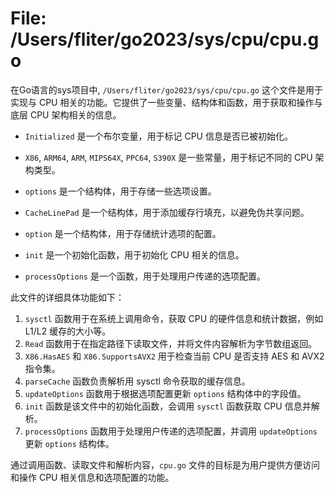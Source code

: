 # File: /Users/fliter/go2023/sys/cpu/cpu.go

在Go语言的sys项目中, `/Users/fliter/go2023/sys/cpu/cpu.go` 这个文件是用于实现与 CPU 相关的功能。它提供了一些变量、结构体和函数，用于获取和操作与底层 CPU 架构相关的信息。

- `Initialized` 是一个布尔变量，用于标记 CPU 信息是否已被初始化。
- `X86`, `ARM64`, `ARM`, `MIPS64X`, `PPC64`, `S390X` 是一些常量，用于标记不同的 CPU 架构类型。
- `options` 是一个结构体，用于存储一些选项设置。
 
- `CacheLinePad` 是一个结构体，用于添加缓存行填充，以避免伪共享问题。
- `option` 是一个结构体，用于存储统计选项的配置。

- `init` 是一个初始化函数，用于初始化 CPU 相关的信息。
- `processOptions` 是一个函数，用于处理用户传递的选项配置。

此文件的详细具体功能如下：

1. `sysctl` 函数用于在系统上调用命令，获取 CPU 的硬件信息和统计数据，例如 L1/L2 缓存的大小等。
2. `Read` 函数用于在指定路径下读取文件，并将文件内容解析为字节数组返回。
3. `X86.HasAES` 和 `X86.SupportsAVX2` 用于检查当前 CPU 是否支持 AES 和 AVX2 指令集。
4. `parseCache` 函数负责解析用 sysctl 命令获取的缓存信息。
5. `updateOptions` 函数用于根据选项配置更新 `options` 结构体中的字段值。
6. `init` 函数是该文件中的初始化函数，会调用 `sysctl` 函数获取 CPU 信息并解析。
7. `processOptions` 函数用于处理用户传递的选项配置，并调用 `updateOptions` 更新 `options` 结构体。

通过调用函数、读取文件和解析内容，`cpu.go` 文件的目标是为用户提供方便访问和操作 CPU 相关信息和选项配置的功能。

